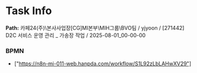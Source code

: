 # Task Info

**Path:** 카페24(주)\본사사업장\[CG]MI본부\MIH그룹\BVO팀 / yjyoon / [271442] D2C 서비스 운영 관리 _ 가송장 작업 / 2025-08-01_00-00-00

### BPMN
- ["https://n8n-mi-011-web.hanpda.com/workflow/S1L92zLbLAHwXV29"]

